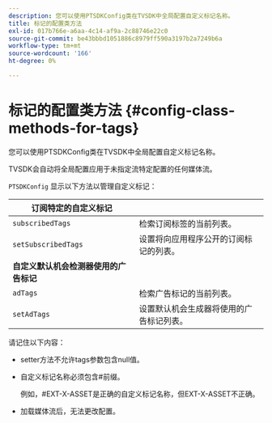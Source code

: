 ```yaml
---
description: 您可以使用PTSDKConfig类在TVSDK中全局配置自定义标记名称。
title: 标记的配置类方法
exl-id: 017b766e-a6aa-4c14-af9a-2c88746e22c0
source-git-commit: be43bbbd1051886c8979ff590a3197b2a7249b6a
workflow-type: tm+mt
source-wordcount: '166'
ht-degree: 0%

---
```


# 标记的配置类方法 {#config-class-methods-for-tags}

您可以使用PTSDKConfig类在TVSDK中全局配置自定义标记名称。

TVSDK会自动将全局配置应用于未指定流特定配置的任何媒体流。

`PTSDKConfig` 显示以下方法以管理自定义标记：

| **订阅特定的自定义标记** |  |
|---|---|
| `subscribedTags` | 检索订阅标签的当前列表。 |
| `setSubscribedTags` | 设置将向应用程序公开的订阅标记的列表。 |
| **自定义默认机会检测器使用的广告标记** |
| `adTags` | 检索广告标记的当前列表。 |
| `setAdTags` | 设置默认机会生成器将使用的广告标记列表。 |


请记住以下内容：

* setter方法不允许tags参数包含null值。
* 自定义标记名称必须包含#前缀。

   例如，#EXT-X-ASSET是正确的自定义标记名称，但EXT-X-ASSET不正确。
* 加载媒体流后，无法更改配置。

